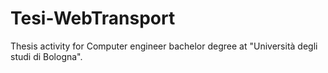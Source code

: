 # Tesi-WebTransport

Thesis activity for Computer engineer bachelor degree at "Università degli studi di Bologna".
